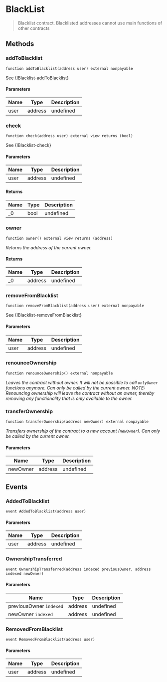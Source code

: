 # BlackList



> Blacklist contract. Blacklisted addresses cannot use main functions        of other contracts





## Methods

### addToBlacklist

```solidity
function addToBlacklist(address user) external nonpayable
```

See {IBlacklist-addToBlacklist}



#### Parameters

| Name | Type | Description |
|---|---|---|
| user | address | undefined |

### check

```solidity
function check(address user) external view returns (bool)
```

See {IBlacklist-check}



#### Parameters

| Name | Type | Description |
|---|---|---|
| user | address | undefined |

#### Returns

| Name | Type | Description |
|---|---|---|
| _0 | bool | undefined |

### owner

```solidity
function owner() external view returns (address)
```



*Returns the address of the current owner.*


#### Returns

| Name | Type | Description |
|---|---|---|
| _0 | address | undefined |

### removeFromBlacklist

```solidity
function removeFromBlacklist(address user) external nonpayable
```

See {IBlacklist-removeFromBlacklist}



#### Parameters

| Name | Type | Description |
|---|---|---|
| user | address | undefined |

### renounceOwnership

```solidity
function renounceOwnership() external nonpayable
```



*Leaves the contract without owner. It will not be possible to call `onlyOwner` functions anymore. Can only be called by the current owner. NOTE: Renouncing ownership will leave the contract without an owner, thereby removing any functionality that is only available to the owner.*


### transferOwnership

```solidity
function transferOwnership(address newOwner) external nonpayable
```



*Transfers ownership of the contract to a new account (`newOwner`). Can only be called by the current owner.*

#### Parameters

| Name | Type | Description |
|---|---|---|
| newOwner | address | undefined |



## Events

### AddedToBlacklist

```solidity
event AddedToBlacklist(address user)
```





#### Parameters

| Name | Type | Description |
|---|---|---|
| user  | address | undefined |

### OwnershipTransferred

```solidity
event OwnershipTransferred(address indexed previousOwner, address indexed newOwner)
```





#### Parameters

| Name | Type | Description |
|---|---|---|
| previousOwner `indexed` | address | undefined |
| newOwner `indexed` | address | undefined |

### RemovedFromBlacklist

```solidity
event RemovedFromBlacklist(address user)
```





#### Parameters

| Name | Type | Description |
|---|---|---|
| user  | address | undefined |



